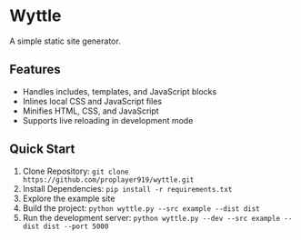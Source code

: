# Wyttle

A simple static site generator.

## Features

* Handles includes, templates, and JavaScript blocks
* Inlines local CSS and JavaScript files
* Minifies HTML, CSS, and JavaScript
* Supports live reloading in development mode

## Quick Start

1. Clone Repository: `git clone https://github.com/proplayer919/wyttle.git`
2. Install Dependencies: `pip install -r requirements.txt`
3. Explore the example site
4. Build the project: `python wyttle.py --src example --dist dist`
5. Run the development server: `python wyttle.py --dev --src example --dist dist --port 5000`